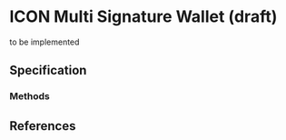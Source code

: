 # ICON Multi Signature Wallet (draft)
to be implemented

## Specification

### Methods


## References


